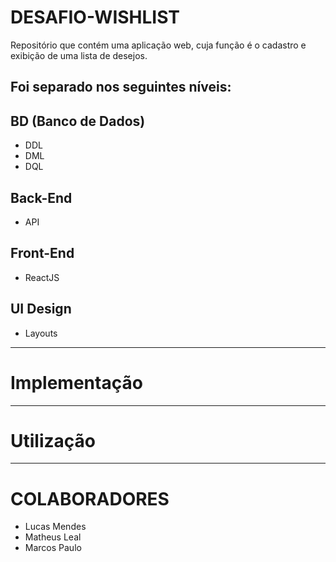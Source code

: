 DESAFIO-WISHLIST
================

Repositório que contém uma aplicação web, cuja função é o cadastro e exibição de uma lista de desejos.

Foi separado nos seguintes níveis:
---------------------------------
## BD (Banco de Dados)
* DDL
* DML
* DQL

## Back-End
* API

## Front-End
* ReactJS

## UI Design
* Layouts
_____________________________________________________________________________________________________
# Implementação
_____________________________________________________________________________________________________
# Utilização
_____________________________________________________________________________________________________
# COLABORADORES 
* Lucas Mendes
* Matheus Leal
* Marcos Paulo
